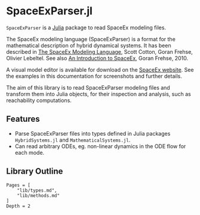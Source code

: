 # SpaceExParser.jl

`SpaceExParser` is a [Julia](http://julialang.org) package to read SpaceEx modeling files.

The SpaceEx modeling language (SpaceExParser) is a format for the mathematical description
of hybrid dynamical systems. It has been described in
[The SpaceEx Modeling Language](http://spaceex.imag.fr/sites/default/files/spaceex_modeling_language_0.pdf),
Scott Cotton, Goran Frehse, Olivier Lebeltel. See also [An Introduction to SpaceEx](http://spaceex.imag.fr/sites/default/files/introduction_to_spaceex_0.pdf),
Goran Frehse, 2010.

A visual model editor is available for download on the [SpaceEx website](http://spaceex.imag.fr/download-6).
See the examples in this documentation for screenshots and further details.

The aim of this library is to read SpaceExParser modeling files and transform them into Julia
objects, for their inspection and analysis, such as reachability computations.

## Features

- Parse SpaceExParser files into types defined in Julia packages `HybridSystems.jl` and `MathematicalSystems.jl`.
- Can read arbitrary ODEs, eg. non-linear dynamics in the ODE flow for each mode.

## Library Outline

```@contents
Pages = [
    "lib/types.md",
    "lib/methods.md"
]
Depth = 2
```
